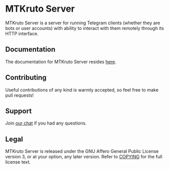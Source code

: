 # MTKruto Server

MTKruto Server is a server for running Telegram clients (whether they are bots
or user accounts) with ability to interact with them remotely through its HTTP
interface.

## Documentation

The documentation for MTKruto Server resides [here](https://mtkru.to/server/).

## Contributing

Useful contributions of any kind is warmly accepted, so feel free to make pull
requests!

## Support

Join [our chat](https://mtkruto.t.me) if you had any questions.

## Legal

MTKruto Server is released under the GNU Affero General Public License version
3, or at your option, any later version. Refer to [COPYING](./COPYING) for the
full license text.
